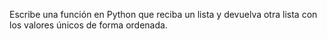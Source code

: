 Escribe una función en Python que reciba un lista y devuelva otra lista con los valores únicos de forma ordenada.